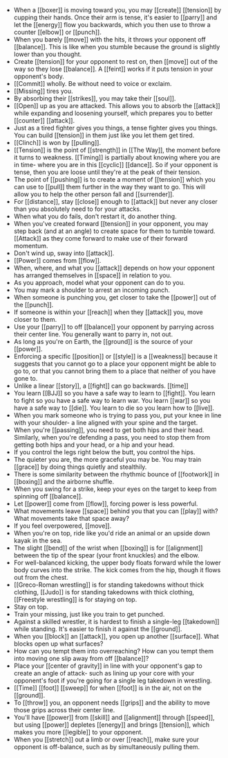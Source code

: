- When a [[boxer]] is moving toward you, you may [[create]] [[tension]] by cupping their hands. Once their arm is tense, it's easier to [[parry]] and let the [[energy]] flow you backwards, which you then use to throw a counter [[elbow]] or [[punch]].
- When you barely [[move]] with the hits, it throws your opponent off [[balance]]. This is like when you stumble because the ground is slightly lower than you thought.
- Create [[tension]] for your opponent to rest on, then [[move]] out of the way so they lose [[balance]]. A [[feint]] works if it puts tension in your opponent's body.
- [[Commit]] wholly. Be without need to voice or exclaim.
- [[Missing]] tires you.
- By absorbing their [[strikes]], you may take their [[soul]].
- [[Open]] up as you are attacked. This allows you to absorb the [[attack]] while expanding and loosening yourself, which prepares you to better [[counter]] [[attack]].
- Just as a tired fighter gives you things, a tense fighter gives you things. You can build [[tension]] in them just like you let them get tired.
- [[Clinch]] is won by [[pulling]].
- [[Tension]] is the point of [[strength]] in [[The Way]], the moment before it turns to weakness. [[Timing]] is partially about knowing where you are in time- where you are in this [[cyclic]] [[dance]]. So if your opponent is tense, then you are loose until they're at the peak of their tension.
- The point of [[pushing]] is to create a moment of [[tension]] which you can use to [[pull]] them further in the way they want to go. This will allow you to help the other person fall and [[surrender]].
- For [[distance]], stay [[close]] enough to [[attack]] but never any closer than you absolutely need to for your attacks.
- When what you do fails, don't restart it, do another thing.
- When you've created forward [[tension]] in your opponent, you may step back (and at an angle) to create space for them to tumble toward. [[Attack]] as they come forward to make use of their forward momentum.
- Don't wind up, sway into [[attack]].
- [[Power]] comes from [[flow]].
- When, where, and what you [[attack]] depends on how your opponent has arranged themselves in [[space]] in relation to you.
- As you approach, model what your opponent can do to you.
- You may mark a shoulder to arrest an incoming punch.
- When someone is punching you, get closer to take the [[power]] out of the [[punch]].
- If someone is within your [[reach]] when they [[attack]] you, move closer to them.
- Use your [[parry]] to off [[balance]] your opponent by parrying across their center line. You generally want to parry in, not out.
- As long as you're on Earth, the [[ground]] is the source of your [[power]].
- Enforcing a specific [[position]] or [[style]] is a [[weakness]] because it suggests that you cannot go to a place your opponent might be able to go to, or that you cannot bring them to a place that neither of you have gone to.
- Unlike a linear [[story]], a [[fight]] can go backwards. [[time]]
- You learn [[BJJ]] so you have a safe way to learn to [[fight]]. You learn to fight so you have a safe way to learn war. You learn [[war]] so you have a safe way to [[die]]. You learn to die so you learn how to [[live]].
- When you mark someone who is trying to pass you, put your knee in line with your shoulder- a line aligned with your spine and the target.
- When you're [[passing]], you need to get both hips and their head. Similarly, when you're defending a pass, you need to stop them from getting both hips and your head, or a hip and your head.
- If you control the legs right below the butt, you control the hips.
- The quieter you are, the more graceful you may be. You may train [[grace]] by doing things quietly and stealthily.
- There is some similarity between the rhythmic bounce of [[footwork]] in [[boxing]] and the airborne shuffle.
- When you swing for a strike, keep your eyes on the target to keep from spinning off [[balance]].
- Let [[power]] come from [[flow]], forcing power is less powerful.
- What movements leave [[space]] behind you that you can [[play]] with? What movements take that space away?
- If you feel overpowered, [[move]].
- When you're on top, ride like you'd ride an animal or an upside down kayak in the sea.
- The slight [[bend]] of the wrist when [[boxing]] is for [[alignment]] between the tip of the spear (your front knuckles) and the elbow.
- For well-balanced kicking, the upper body floats forward while the lower body curves into the strike. The kick comes from the hip, though it flows out from the chest.
- [[Greco-Roman wrestling]] is for standing takedowns without thick clothing, [[Judo]] is for standing takedowns with thick clothing, [[Freestyle wrestling]] is for staying on top.
- Stay on top.
- Train your missing, just like you train to get punched.
- Against a skilled wrestler, it is hardest to finish a single-leg [[takedown]] while standing. It's easier to finish it against the [[ground]].
- When you [[block]] an [[attack]], you open up another [[surface]]. What blocks open up what surfaces?
- How can you tempt them into overreaching? How can you tempt them into moving one slip away from off [[balance]]?
- Place your [[center of gravity]] in line with your opponent's gap to create an angle of attack- such as lining up your core with your opponent's foot if you're going for  a single leg takedown in wrestling.
- [[Time]] [[foot]] [[sweep]] for when [[foot]] is in the air, not on the [[ground]].
- To [[throw]] you, an opponent needs [[grips]] and the ability to move those grips across their center line.
- You'll have [[power]] from [[skill]] and [[alignment]] through [[speed]], but using [[power]] depletes [[energy]] and brings [[tension]], which makes you more [[legible]] to your opponent.
- When you [[stretch]] out a limb or over [[reach]], make sure your opponent is off-balance, such as by simultaneously pulling them.